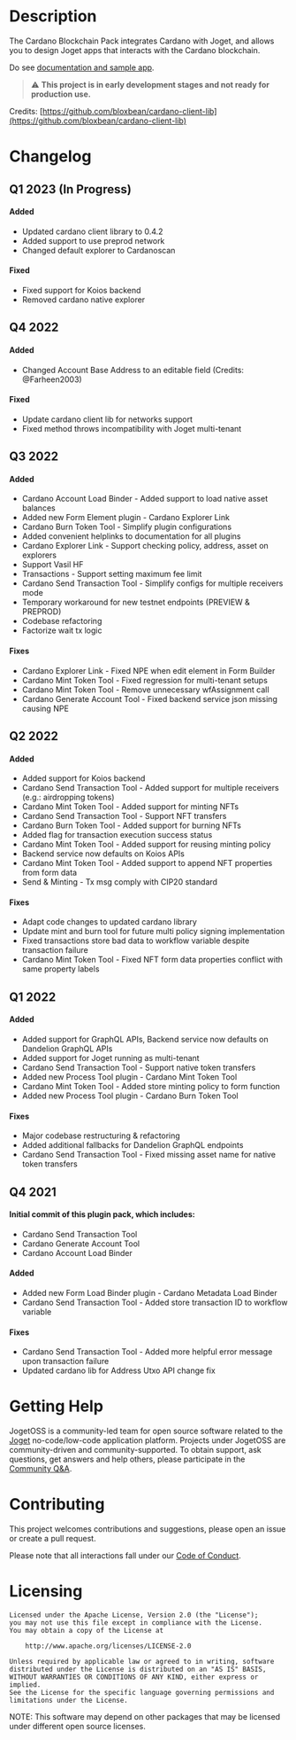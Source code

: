 # Description

The Cardano Blockchain Pack integrates Cardano with Joget, and allows you to design Joget apps that interacts with the Cardano blockchain.

Do see [documentation and sample app](https://dev.joget.org/community/display/marketplace/Cardano+Blockchain+Pack).

> :warning: **This project is in early development stages and not ready for production use.**

Credits: [https://github.com/bloxbean/cardano-client-lib](https://github.com/bloxbean/cardano-client-lib)

# Changelog

## Q1 2023 (In Progress)
#### Added
- Updated cardano client library to 0.4.2
- Added support to use preprod network
- Changed default explorer to Cardanoscan

#### Fixed
- Fixed support for Koios backend
- Removed cardano native explorer

## Q4 2022
#### Added
- Changed Account Base Address to an editable field (Credits: @Farheen2003)

#### Fixed
- Update cardano client lib for networks support
- Fixed method throws incompatibility with Joget multi-tenant

## Q3 2022
#### Added
- Cardano Account Load Binder - Added support to load native asset balances
- Added new Form Element plugin - Cardano Explorer Link
- Cardano Burn Token Tool - Simplify plugin configurations
- Added convenient helplinks to documentation for all plugins
- Cardano Explorer Link - Support checking policy, address, asset on explorers
- Support Vasil HF
- Transactions - Support setting maximum fee limit
- Cardano Send Transaction Tool - Simplify configs for multiple receivers mode
- Temporary workaround for new testnet endpoints (PREVIEW & PREPROD)
- Codebase refactoring
- Factorize wait tx logic

#### Fixes
- Cardano Explorer Link - Fixed NPE when edit element in Form Builder
- Cardano Mint Token Tool - Fixed regression for multi-tenant setups
- Cardano Mint Token Tool - Remove unnecessary wfAssignment call
- Cardano Generate Account Tool - Fixed backend service json missing causing NPE

## Q2 2022
#### Added
- Added support for Koios backend
- Cardano Send Transaction Tool - Added support for multiple receivers (e.g.: airdropping tokens)
- Cardano Mint Token Tool - Added support for minting NFTs
- Cardano Send Transaction Tool - Support NFT transfers
- Cardano Burn Token Tool - Added support for burning NFTs
- Added flag for transaction execution success status
- Cardano Mint Token Tool - Added support for reusing minting policy
- Backend service now defaults on Koios APIs
- Cardano Mint Token Tool - Added support to append NFT properties from form data
- Send & Minting - Tx msg comply with CIP20 standard

#### Fixes
- Adapt code changes to updated cardano library
- Update mint and burn tool for future multi policy signing implementation
- Fixed transactions store bad data to workflow variable despite transaction failure
- Cardano Mint Token Tool - Fixed NFT form data properties conflict with same property labels

## Q1 2022
#### Added
- Added support for GraphQL APIs, Backend service now defaults on Dandelion GraphQL APIs
- Added support for Joget running as multi-tenant
- Cardano Send Transaction Tool - Support native token transfers
- Added new Process Tool plugin - Cardano Mint Token Tool
- Cardano Mint Token Tool - Added store minting policy to form function
- Added new Process Tool plugin - Cardano Burn Token Tool

#### Fixes
- Major codebase restructuring & refactoring
- Added additional fallbacks for Dandelion GraphQL endpoints
- Cardano Send Transaction Tool - Fixed missing asset name for native token transfers

## Q4 2021
#### Initial commit of this plugin pack, which includes:
- Cardano Send Transaction Tool
- Cardano Generate Account Tool
- Cardano Account Load Binder

#### Added
- Added new Form Load Binder plugin - Cardano Metadata Load Binder
- Cardano Send Transaction Tool - Added store transaction ID to workflow variable

#### Fixes
- Cardano Send Transaction Tool - Added more helpful error message upon transaction failure
- Updated cardano lib for Address Utxo API change fix

# Getting Help

JogetOSS is a community-led team for open source software related to the [Joget](https://www.joget.org) no-code/low-code application platform.
Projects under JogetOSS are community-driven and community-supported.
To obtain support, ask questions, get answers and help others, please participate in the [Community Q&A](https://answers.joget.org/).

# Contributing

This project welcomes contributions and suggestions, please open an issue or create a pull request.

Please note that all interactions fall under our [Code of Conduct](https://github.com/jogetoss/repo-template/blob/main/CODE_OF_CONDUCT.md).

# Licensing

    Licensed under the Apache License, Version 2.0 (the "License");
    you may not use this file except in compliance with the License.
    You may obtain a copy of the License at

        http://www.apache.org/licenses/LICENSE-2.0

    Unless required by applicable law or agreed to in writing, software
    distributed under the License is distributed on an "AS IS" BASIS,
    WITHOUT WARRANTIES OR CONDITIONS OF ANY KIND, either express or implied.
    See the License for the specific language governing permissions and
    limitations under the License.

NOTE: This software may depend on other packages that may be licensed under different open source licenses.
